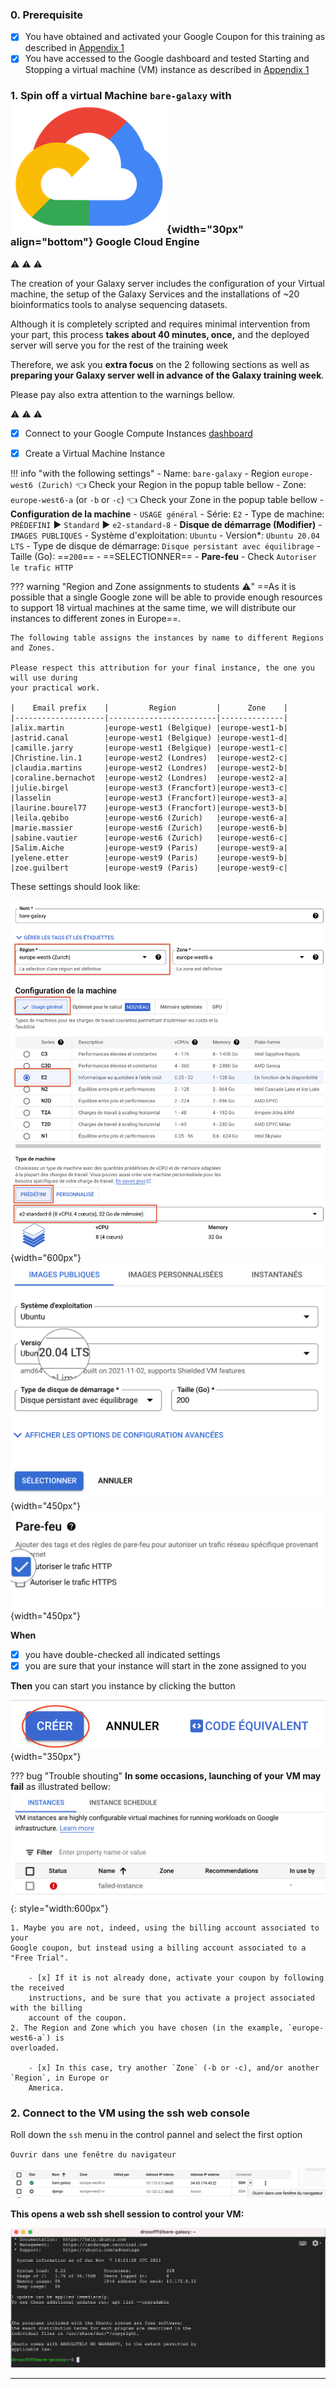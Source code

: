 ### 0. Prerequisite

- [x] You have obtained and activated your Google Coupon for this training as described in
[Appendix 1](../Google_cloud_Account)
- [x] You have accessed to the Google dashboard and tested Starting and Stopping a virtual
machine (VM) instance as described in [Appendix 1](../Google_cloud_Account)

### 1. Spin off a virtual Machine `bare-galaxy` with ![](images/google-padok.png){width="30px" align="bottom"} Google Cloud Engine

:warning: :warning: :warning:

The creation of your Galaxy server includes the configuration of your Virtual machine,
the setup of the Galaxy Services and the installations of ~20 bioinformatics tools to
analyse sequencing datasets.

Although it is completely scripted and requires minimal intervention from your part, this
process **takes about 40 minutes, once,** and the deployed server will serve you for the
rest of the training week 

Therefore, we ask you **extra focus** on the 2 following sections as well as **preparing
your Galaxy server well in advance of the Galaxy training week**.

Please pay also extra attention to the warnings bellow.

:warning: :warning: :warning:

- [x] Connect to your Google Compute Instances
  [dashboard](https://console.cloud.google.com/compute/instances)

- [x] Create a Virtual Machine Instance

!!! info "with the following settings"
    - Name: `bare-galaxy`
    - Region `europe-west6 (Zurich)` :point_left: Check your Region in the popup table bellow 
    - Zone: `europe-west6-a` (or `-b` or `-c`) :point_left: Check your Zone in the popup table bellow
    - **Configuration de la machine**
        - `USAGE général`
        - Série: `E2`
        - Type de machine: `PRÉDEFINI` :arrow_forward: `Standard` :arrow_forward: `e2-standard-8`
    - **Disque de démarrage (Modifier)**
        - `IMAGES PUBLIQUES`
        - Système d'exploitation: `Ubuntu`
        - Version*: `Ubuntu 20.04 LTS`
        - Type de disque de démarrage: `Disque persistant avec équilibrage`
        - Taille (Go): ==`200`==
        - ==SELECTIONNER==
    - **Pare-feu**
        - Check `Autoriser le trafic HTTP`

??? warning "Region and Zone assignments to students :warning:"
    ==As it is possible that a single Google zone will be able to provide enough resources
    to support 18 virtual machines at the same time, we will distribute our instances to
    different zones in Europe==.
    
    The following table assigns the instances by name to different Regions and Zones.

    Please respect this attribution for your final instance, the one you will use during
    your practical work.
    
    |    Email prefix    |         Region         |      Zone    |
    |--------------------|------------------------|--------------|
    |alix.martin         |europe-west1 (Belgique) |europe-west1-b|
    |astrid.canal        |europe-west1 (Belgique) |europe-west1-d|
    |camille.jarry       |europe-west1 (Belgique) |europe-west1-c|
    |Christine.lin.1     |europe-west2 (Londres)  |europe-west2-c|
    |claudia.martins     |europe-west2 (Londres)  |europe-west2-b|
    |coraline.bernachot  |europe-west2 (Londres)  |europe-west2-a|
    |julie.birgel        |europe-west3 (Francfort)|europe-west3-c|
    |lasselin            |europe-west3 (Francfort)|europe-west3-a|
    |laurine.bourel77    |europe-west3 (Francfort)|europe-west3-b|
    |leila.qebibo        |europe-west6 (Zurich)   |europe-west6-a|
    |marie.massier       |europe-west6 (Zurich)   |europe-west6-b|
    |sabine.vautier      |europe-west6 (Zurich)   |europe-west6-c|
    |Salim.Aiche         |europe-west9 (Paris)    |europe-west9-a|
    |yelene.etter        |europe-west9 (Paris)    |europe-west9-b|
    |zoe.guilbert        |europe-west9 (Paris)    |europe-west9-c|

These settings should look like:
    
![](images/GCE_spin.png){width="600px"}
![](images/GCE_OS.png){width="450px"}
![](images/GCE_firewall.png){width="450px"}

**When**

- [x] you have double-checked all indicated settings
- [x] you are sure that your instance will start in the zone assigned to you

**Then** you can start you instance by clicking the button

![](images/creer_instance.png){width="350px"}


??? bug "Trouble shouting"
    **In some occasions, launching of your VM may fail** as illustrated bellow:
    ![](images/instance_failing.png){: style="width:600px"}
    
    1. Maybe you are not, indeed, using the billing account associated to your
    Google coupon, but instead using a billing account associated to a "Free Trial".
        
        - [x] If it is not already done, activate your coupon by following the received
        instructions, and be sure that you activate a project associated with the billing
        account of the coupon.
    2. The Region and Zone which you have chosen (in the example, `europe-west6-a`) is
    overloaded.
        
        - [x] In this case, try another `Zone` (-b or -c), and/or another `Region`, in Europe or
        America.

### 2. Connect to the VM using the ssh web console

Roll down the `ssh` menu in the control pannel and select the first option

`Ouvrir dans une fenêtre du navigateur`

![Select ssh session in browser](images/select_ssh.png)
    
**This opens a web ssh shell session to control your VM:**

![](images/web_ssh_console.png)

---